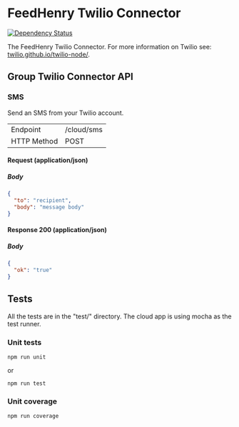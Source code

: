 # FeedHenry Twilio Connector

[![Dependency Status](https://img.shields.io/david/feedhenry-templates/fh-connector-twilio-cloud.svg?style=flat-square)](https://david-dm.org/feedhenry-templates/fh-connector-twilio-cloud)

The FeedHenry Twilio Connector. For more information on Twilio see: [twilio.github.io/twilio-node/](http://twilio.github.io/twilio-node/).

## Group Twilio Connector API

### SMS

Send an SMS from your Twilio account.

|              |                | 
|--------------|----------------|
| Endpoint     | /cloud/sms     |
| HTTP Method  | POST           |

#### Request (application/json)

##### Body

```json 
{
  "to": "recipient",
  "body": "message body"
}
```

#### Response 200 (application/json)
    
##### Body
            
```json
{
  "ok": "true"
}
```

## Tests

All the tests are in the "test/" directory. The cloud app is using mocha as the test runner. 

### Unit tests

```shell
npm run unit
```

or

```shell
npm run test
```

### Unit coverage

```shell
npm run coverage
```